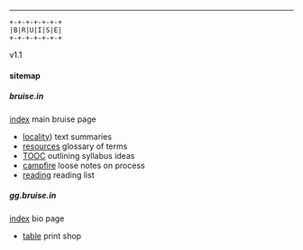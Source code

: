 ---

```
+-+-+-+-+-+-+
|B|R|U|I|S|E|
+-+-+-+-+-+-+
```

v1.1

#### sitemap

##### bruise.in

[index](https://bruise.in)						main bruise page  
- [locality](https://bruise.in/locality.html))		text summaries  
- [resources](https://bruise.in/resources.html)			glossary of terms  
- [TOOC](https://bruise.in/tooc.html)					outlining syllabus ideas  
- [campfire](https://bruise.in/campfire.html)			loose notes on process  
- [reading](https://bruise.in/reading.html)		reading list

##### gg.bruise.in

[index](https://gg.bruise.in)		bio page  
- [table](https://gg.bruise.in/table.html)	print shop